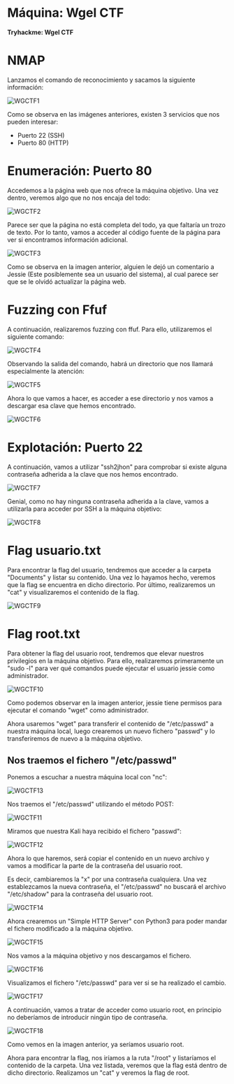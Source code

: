 # Máquina: Wgel CTF

**Tryhackme: Wgel CTF**

# NMAP

Lanzamos el comando de reconocimiento y sacamos la siguiente información:

![WGCTF1](img/WGCTF1.png)

Como se observa en las imágenes anteriores, existen 3 servicios que nos pueden interesar:

- Puerto 22 (SSH)
- Puerto 80 (HTTP)

# Enumeración: Puerto 80

Accedemos a la página web que nos ofrece la máquina objetivo. Una vez dentro, veremos algo que no nos encaja del todo:

![WGCTF2](img/WGCTF2.png)

Parece ser que la página no está completa del todo, ya que faltaría un trozo de texto. Por lo tanto, vamos a acceder al código fuente de la página para ver si encontramos información adicional.

![WGCTF3](img/WGCTF3.png)

Como se observa en la imagen anterior, alguien le dejó un comentario a Jessie (Este posiblemente sea un usuario del sistema), al cual parece ser que se le olvidó actualizar la página web.

# Fuzzing con Ffuf

A continuación, realizaremos fuzzing con ffuf. Para ello, utilizaremos el siguiente comando:

![WGCTF4](img/WGCTF4.png)

Observando la salida del comando, habrá un directorio que nos llamará especialmente la atención:

![WGCTF5](img/WGCTF5.png)

Ahora lo que vamos a hacer, es acceder a ese directorio y nos vamos a descargar esa clave que hemos encontrado.

![WGCTF6](img/WGCTF6.png)

# Explotación: Puerto 22

A continuación, vamos a utilizar "ssh2jhon" para comprobar si existe alguna contraseña adherida a la clave que nos hemos encontrado.

![WGCTF7](img/WGCTF7.png)

Genial, como no hay ninguna contraseña adherida a la clave, vamos a utilizarla para acceder por SSH a la máquina objetivo:

![WGCTF8](img/WGCTF8.png)

# Flag usuario.txt

Para encontrar la flag del usuario, tendremos que acceder a la carpeta "Documents" y listar su contenido. Una vez lo hayamos hecho, veremos que la flag se encuentra en dicho directorio. Por último, realizaremos un "cat" y visualizaremos el contenido de la flag.

![WGCTF9](img/WGCTF9.png)

# Flag root.txt

Para obtener la flag del usuario root, tendremos que elevar nuestros privilegios en la máquina objetivo. Para ello, realizaremos primeramente un "sudo -l" para ver qué comandos puede ejecutar el usuario jessie como administrador.

![WGCTF10](img/WGCTF10.png)

Como podemos observar en la imagen anterior, jessie tiene permisos para ejecutar el comando "wget" como administrador.

Ahora usaremos "wget" para transferir el contenido de "/etc/passwd" a nuestra máquina local, luego crearemos un nuevo fichero "passwd" y lo transferiremos de nuevo a la máquina objetivo.

## Nos traemos el fichero "/etc/passwd"

Ponemos a escuchar a nuestra máquina local con "nc":

![WGCTF13](img/WGCTF13.png)

Nos traemos el "/etc/passwd" utilizando el método POST:

![WGCTF11](img/WGCTF11.png)

Miramos que nuestra Kali haya recibido el fichero "passwd":

![WGCTF12](img/WGCTF12.png)

Ahora lo que haremos, será copiar el contenido en un nuevo archivo y vamos a modificar la parte de la contraseña del usuario root.

Es decir, cambiaremos la "x" por una contraseña cualquiera. Una vez establezcamos la nueva contraseña, el "/etc/passwd" no buscará el archivo "/etc/shadow" para la contraseña del usuario root.

![WGCTF14](img/WGCTF14.png)

Ahora crearemos un "Simple HTTP Server" con Python3 para poder mandar el fichero modificado a la máquina objetivo.

![WGCTF15](img/WGCTF15.png)

Nos vamos a la máquina objetivo y nos descargamos el fichero.

![WGCTF16](img/WGCTF16.png)

Visualizamos el fichero "/etc/passwd" para ver si se ha realizado el cambio.

![WGCTF17](img/WGCTF17.png)

A continuación, vamos a tratar de acceder como usuario root, en principio no deberíamos de introducir ningún tipo de contraseña.

![WGCTF18](img/WGCTF18.png)

Como vemos en la imagen anterior, ya seríamos usuario root.

Ahora para encontrar la flag, nos iríamos a la ruta "/root" y listaríamos el contenido de la carpeta. Una vez listada, veremos que la flag está dentro de dicho directorio. Realizamos un "cat" y veremos la flag de root.
